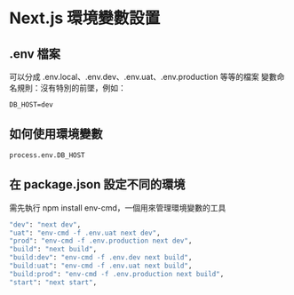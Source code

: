 # Next.js 環境變數設置

## .env 檔案

可以分成 .env.local、.env.dev、.env.uat、.env.production 等等的檔案
變數命名規則：沒有特別的前墜，例如：

```
DB_HOST=dev
```

## 如何使用環境變數

```
process.env.DB_HOST
```

## 在 package.json 設定不同的環境

需先執行 npm install env-cmd，一個用來管理環境變數的工具

```bash
"dev": "next dev",
"uat": "env-cmd -f .env.uat next dev",
"prod": "env-cmd -f .env.production next dev",
"build": "next build",
"build:dev": "env-cmd -f .env.dev next build",
"build:uat": "env-cmd -f .env.uat next build",
"build:prod": "env-cmd -f .env.production next build",
"start": "next start",
```
